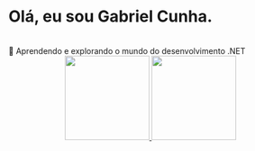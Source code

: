 # Olá, eu sou Gabriel Cunha.

<br>
🌱 Aprendendo e explorando o mundo do desenvolvimento .NET
<br>

<div align="center">
  <a href="https://www.linkedin.com/in/gbcunha/">
  <img height="150em" src="https://github-readme-stats.vercel.app/api?username=gbscunha&show_icons=true&theme=dark&include_all_commits=true&count_private=true](https://github-readme-stats.vercel.app/api?username=anuraghazra&theme=dark&show_icons=true)"/>
  <img height="150em" src="[https://github-readme-stats.vercel.app/api/gist?id=gbscunha](https://github-readme-stats.vercel.app/api/pin/?username=anuraghazra&repo=github-readme-stats)](https://github.com/anuraghazra/github-readme-stats)https://github-readme-stats.vercel.app/api/pin/?username=anuraghazra&repo=github-readme-stats)](https://github.com/anuraghazra/github-readme-stats"/>
</div>
